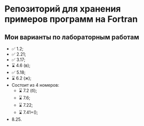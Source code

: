 # Репозиторий для хранения примеров программ на Fortran

## Мои варианты по лабораторным работам

* ✅ 1.2;
* ✅ 2.21;
* ✅ 3.17;
* ⌛ 4.6 (в);
* ✅ 5.18;
* ⌛ 6.2 (ж);
* Состоит из 4 номеров:
  * ⌛ 7.2 (б);
  * ⌛ 7.6;
  * ⌛ 7.22;
  * ⌛ 7.41+();
* 8.25.
